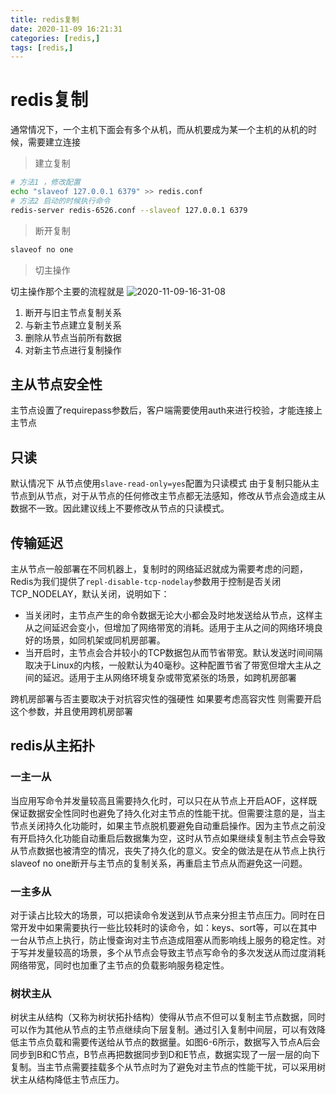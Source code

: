 ```yaml
---
title: redis复制 
date: 2020-11-09 16:21:31   
categories: [redis,]  
tags: [redis,]
---
```



<!-- more -->


# redis复制
通常情况下，一个主机下面会有多个从机，而从机要成为某一个主机的从机的时候，需要建立连接

> 建立复制

```bash
# 方法1 ，修改配置
echo "slaveof 127.0.0.1 6379" >> redis.conf
# 方法2 启动的时候执行命令
redis-server redis-6526.conf --slaveof 127.0.0.1 6379
```

> 断开复制

```bash
slaveof no one 
```

> 切主操作

切主操作那个主要的流程就是
![2020-11-09-16-31-08](http://noback.upyun.com/2020-11-09-16-31-08.png)
1. 断开与旧主节点复制关系
2. 与新主节点建立复制关系
3. 删除从节点当前所有数据
4. 对新主节点进行复制操作

## 主从节点安全性
主节点设置了requirepass参数后，客户端需要使用auth来进行校验，才能连接上主节点

## 只读
默认情况下 从节点使用`slave-read-only=yes`配置为只读模式
由于复制只能从主节点到从节点，对于从节点的任何修改主节点都无法感知，修改从节点会造成主从数据不一致。因此建议线上不要修改从节点的只读模式。

## 传输延迟
主从节点一般部署在不同机器上，复制时的网络延迟就成为需要考虑的问题，Redis为我们提供了`repl-disable-tcp-nodelay`参数用于控制是否关闭TCP_NODELAY，默认关闭，说明如下：

- 当关闭时，主节点产生的命令数据无论大小都会及时地发送给从节点，这样主从之间延迟会变小，但增加了网络带宽的消耗。适用于主从之间的网络环境良好的场景，如同机架或同机房部署。
- 当开启时，主节点会合并较小的TCP数据包从而节省带宽。默认发送时间间隔取决于Linux的内核，一般默认为40毫秒。这种配置节省了带宽但增大主从之间的延迟。适用于主从网络环境复杂或带宽紧张的场景，如跨机房部署

跨机房部署与否主要取决于对抗容灾性的强硬性
如果要考虑高容灾性 则需要开启这个参数，并且使用跨机房部署

## redis从主拓扑

### 一主一从
当应用写命令并发量较高且需要持久化时，可以只在从节点上开启AOF，这样既保证数据安全性同时也避免了持久化对主节点的性能干扰。但需要注意的是，当主节点关闭持久化功能时，如果主节点脱机要避免自动重启操作。因为主节点之前没有开启持久化功能自动重启后数据集为空，这时从节点如果继续复制主节点会导致从节点数据也被清空的情况，丧失了持久化的意义。安全的做法是在从节点上执行slaveof no one断开与主节点的复制关系，再重启主节点从而避免这一问题。

### 一主多从
对于读占比较大的场景，可以把读命令发送到从节点来分担主节点压力。同时在日常开发中如果需要执行一些比较耗时的读命令，如：keys、sort等，可以在其中一台从节点上执行，防止慢查询对主节点造成阻塞从而影响线上服务的稳定性。对于写并发量较高的场景，多个从节点会导致主节点写命令的多次发送从而过度消耗网络带宽，同时也加重了主节点的负载影响服务稳定性。

### 树状主从
树状主从结构（又称为树状拓扑结构）使得从节点不但可以复制主节点数据，同时可以作为其他从节点的主节点继续向下层复制。通过引入复制中间层，可以有效降低主节点负载和需要传送给从节点的数据量。如图6-6所示，数据写入节点A后会同步到B和C节点，B节点再把数据同步到D和E节点，数据实现了一层一层的向下复制。当主节点需要挂载多个从节点时为了避免对主节点的性能干扰，可以采用树状主从结构降低主节点压力。